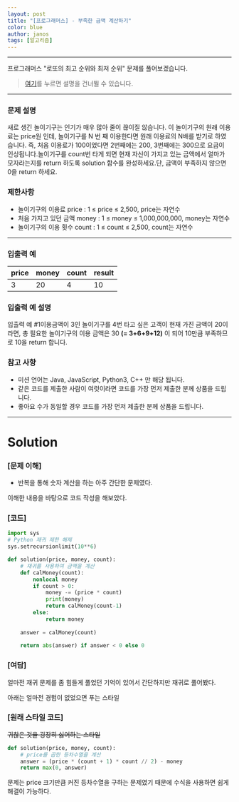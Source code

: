 ```yaml
---
layout: post
title: "[프로그래머스] - 부족한 금액 계산하기"
color: blue
author: janos
tags: [알고리즘]
---
```


---

프로그래머스 "로또의 최고 순위와 최저 순위" 문제를 풀어보겠습니다.

> [여기](#solution)를 누르면 설명을 건너뛸 수 있습니다.

---

### **문제 설명**

새로 생긴 놀이기구는 인기가 매우 많아 줄이 끊이질 않습니다. 이 놀이기구의 원래 이용료는 price원 인데, 놀이기구를 N 번 째 이용한다면 원래 이용료의 N배를 받기로 하였습니다. 즉, 처음 이용료가 100이었다면 2번째에는 200, 3번째에는 300으로 요금이 인상됩니다.놀이기구를 count번 타게 되면 현재 자신이 가지고 있는 금액에서 얼마가 모자라는지를 return 하도록 solution 함수를 완성하세요.단, 금액이 부족하지 않으면 0을 return 하세요.

### 제한사항

- 놀이기구의 이용료 price : 1 ≤ price ≤ 2,500, price는 자연수
- 처음 가지고 있던 금액 money : 1 ≤ money ≤ 1,000,000,000, money는 자연수
- 놀이기구의 이용 횟수 count : 1 ≤ count ≤ 2,500, count는 자연수

---

### 입출력 예

| price | money | count | result |
| ----- | ----- | ----- | ------ |
| 3 | 20 | 4 | 10 |

### 입출력 예 설명

입출력 예 #1이용금액이 3인 놀이기구를 4번 타고 싶은 고객이 현재 가진 금액이 20이라면, 총 필요한 놀이기구의 이용 금액은 30 **(= 3+6+9+12)** 이 되어 10만큼 부족하므로 10을 return 합니다.

### **참고 사항**

- 미션 언어는 Java, JavaScript, Python3, C++ 만 해당 됩니다.
- 같은 코드를 제출한 사람이 여럿이라면 코드를 가장 먼저 제출한 분께 상품을 드립니다.
- 좋아요 수가 동일할 경우 코드를 가장 먼저 제출한 분께 상품을 드립니다.

---

# Solution

### [문제 이해]

- 반복을 통해 숫자 계산을 하는 아주 간단한 문제였다.

이해한 내용을 바탕으로 코드 작성을 해보았다.

### [코드]

```python
import sys
# Python 재귀 제한 해제
sys.setrecursionlimit(10**6)

def solution(price, money, count):
    # 재귀를 사용하여 금액을 계산
    def calMoney(count):
        nonlocal money
        if count > 0:
            money -= (price * count)
            print(money)
            return calMoney(count-1)
        else:
            return money
    
    answer = calMoney(count)
    
    return abs(answer) if answer < 0 else 0
```

### [여담]

얼마전 재귀 문제를 좀 힘들게 풀었던 기억이 있어서 간단하지만 재귀로 풀어봤다.

아래는 얼마전 경험이 없었으면 푸는 스타일

### [원래 스타일 코드]

~~귀찮은 것을 굉장히 싫어하는 스타일~~

```python
def solution(price, money, count):
    # price를 곱한 등차수열을 계산
    answer = (price * (count + 1) * count // 2) - money
    return max(0, answer)
```

문제는 price 크기만큼 커진 등차수열을 구하는 문제였기 때문에 수식을 사용하면 쉽게 해결이 가능하다.